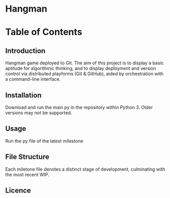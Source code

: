 # Hangman
# Table of Contents

## Introduction
Hangman game deployed to Git. The aim of this project is to display a basic aptitude for algorithmic thinking, and
to display deployment and version control via distributed playforms (Git & GitHub), aided by orchestration with a
command-line interface.

## Installation
Download and run the main py in the repository within Python 3. Older versions may not be supported.

## Usage
Run the py file of the latest milestone

## File Structure 
Each miletone file denotes a distinct stage of development, culminating with the most recent WIP.

## Licence
